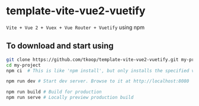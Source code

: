 # template-vite-vue2-vuetify

`Vite + Vue 2 + Vuex + Vue Router + Vuetify` using npm

## To download and start using

```bash
git clone https://github.com/tkoop/template-vite-vue2-vuetify.git my-project
cd my-project
npm ci  # This is like 'npm install', but only installs the specified versions

npm run dev # Start dev server. Browse to it at http://localhost:8080

npm run build # Build for production
npm run serve # Locally preview production build
```
